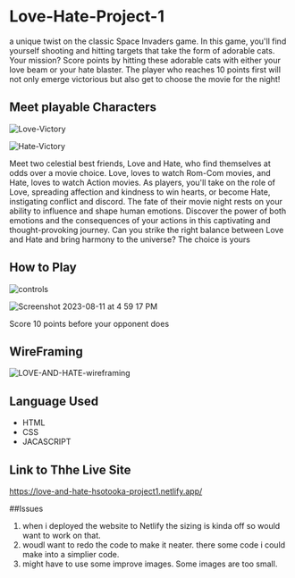 # Love-Hate-Project-1

a unique twist on the classic Space Invaders game. In this game, you'll find yourself shooting and hitting targets that take the form of adorable cats. Your mission? Score points by hitting these adorable cats with either your love beam or your hate blaster. The player who reaches 10 points first will not only emerge victorious but also get to choose the movie for the night!

## Meet playable Characters

![Love-Victory](https://github.com/Hirostory/Love-Hate-Project-1/assets/135872883/65359fbc-627c-42d9-a5e1-8963ac29fad5)

![Hate-Victory](https://github.com/Hirostory/Love-Hate-Project-1/assets/135872883/344fe759-e5f3-424e-b867-da9354f65f75)



Meet two celestial best friends, Love and Hate, who find themselves at odds over a movie choice. Love, loves to watch Rom-Com movies, and Hate, loves to watch Action movies. As players, you'll take on the role of Love, spreading affection and kindness to win hearts, or become Hate, instigating conflict and discord. The fate of their movie night rests on your ability to influence and shape human emotions. Discover the power of both emotions and the consequences of your actions in this captivating and thought-provoking journey. Can you strike the right balance between Love and Hate and bring harmony to the universe? The choice is yours

## How to Play

![controls](https://github.com/Hirostory/Love-Hate-Project-1/assets/135872883/f8de8633-591e-4a54-be49-a0233ac02038)


![Screenshot 2023-08-11 at 4 59 17 PM](https://github.com/Hirostory/Love-Hate-Project-1/assets/135872883/8fdc59e8-b885-40ba-b6aa-f4a6f467051a)


Score 10 points before your opponent does

## WireFraming 

![LOVE-AND-HATE-wireframing](https://github.com/Hirostory/Love-Hate-Project-1/assets/135872883/18c5480d-7d77-40c9-aa66-b382d159825a)

## Language Used 

- HTML 
- CSS 
- JACASCRIPT

## Link to Thhe Live Site 

https://love-and-hate-hsotooka-project1.netlify.app/

##Issues 

1. when i deployed the website to Netlify the sizing is kinda off so would want to work on that.
2. woudl want to redo the code to make it neater. there some code i could make into a simplier code.
3. might have to use some improve images. Some images are too small. 
